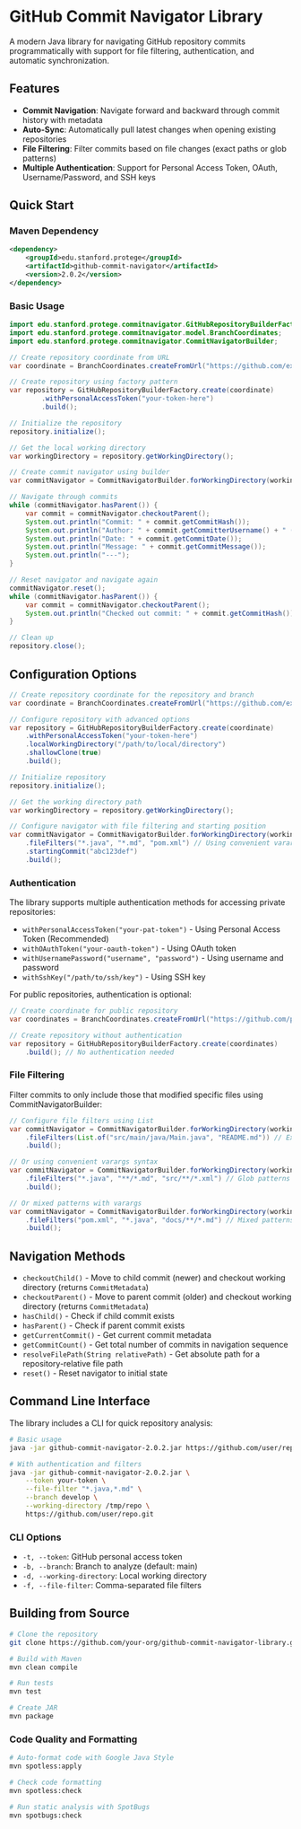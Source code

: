 # GitHub Commit Navigator Library

A modern Java library for navigating GitHub repository commits programmatically with support for file filtering, authentication, and automatic synchronization.

## Features

- **Commit Navigation**: Navigate forward and backward through commit history with metadata
- **Auto-Sync**: Automatically pull latest changes when opening existing repositories
- **File Filtering**: Filter commits based on file changes (exact paths or glob patterns)
- **Multiple Authentication**: Support for Personal Access Token, OAuth, Username/Password, and SSH keys

## Quick Start

### Maven Dependency

```xml
<dependency>
    <groupId>edu.stanford.protege</groupId>
    <artifactId>github-commit-navigator</artifactId>
    <version>2.0.2</version>
</dependency>
```

### Basic Usage

```java
import edu.stanford.protege.commitnavigator.GitHubRepositoryBuilderFactory;
import edu.stanford.protege.commitnavigator.model.BranchCoordinates;
import edu.stanford.protege.commitnavigator.CommitNavigatorBuilder;

// Create repository coordinate from URL
var coordinate = BranchCoordinates.createFromUrl("https://github.com/example/repo");

// Create repository using factory pattern
var repository = GitHubRepositoryBuilderFactory.create(coordinate)
        .withPersonalAccessToken("your-token-here")
        .build();

// Initialize the repository
repository.initialize();

// Get the local working directory
var workingDirectory = repository.getWorkingDirectory();

// Create commit navigator using builder
var commitNavigator = CommitNavigatorBuilder.forWorkingDirectory(workingDirectory).build();

// Navigate through commits
while (commitNavigator.hasParent()) {
    var commit = commitNavigator.checkoutParent();
    System.out.println("Commit: " + commit.getCommitHash());
    System.out.println("Author: " + commit.getCommitterUsername() + " (" + commit.getCommitterEmail() + ")");
    System.out.println("Date: " + commit.getCommitDate());
    System.out.println("Message: " + commit.getCommitMessage());
    System.out.println("---");
}

// Reset navigator and navigate again
commitNavigator.reset();
while (commitNavigator.hasParent()) {
    var commit = commitNavigator.checkoutParent();
    System.out.println("Checked out commit: " + commit.getCommitHash());
}

// Clean up
repository.close();
```

## Configuration Options

```java
// Create repository coordinate for the repository and branch
var coordinate = BranchCoordinates.createFromUrl("https://github.com/example/repo", "develop");

// Configure repository with advanced options
var repository = GitHubRepositoryBuilderFactory.create(coordinate)
    .withPersonalAccessToken("your-token-here")
    .localWorkingDirectory("/path/to/local/directory")
    .shallowClone(true)
    .build();

// Initialize repository
repository.initialize();

// Get the working directory path
var workingDirectory = repository.getWorkingDirectory();

// Configure navigator with file filtering and starting position
var commitNavigator = CommitNavigatorBuilder.forWorkingDirectory(workingDirectory)
    .fileFilters("*.java", "*.md", "pom.xml") // Using convenient varargs syntax
    .startingCommit("abc123def")
    .build();
```

### Authentication

The library supports multiple authentication methods for accessing private repositories:

- `withPersonalAccessToken("your-pat-token")` - Using Personal Access Token (Recommended)
- `withOAuthToken("your-oauth-token")` - Using OAuth token
- `withUsernamePassword("username", "password")` - Using username and password
- `withSshKey("/path/to/ssh/key")` - Using SSH key

For public repositories, authentication is optional:

```java
// Create coordinate for public repository
var coordinates = BranchCoordinates.createFromUrl("https://github.com/public/repo");

// Create repository without authentication
var repository = GitHubRepositoryBuilderFactory.create(coordinates)
    .build(); // No authentication needed
```

### File Filtering

Filter commits to only include those that modified specific files using CommitNavigatorBuilder:

```java
// Configure file filters using List
var commitNavigator = CommitNavigatorBuilder.forWorkingDirectory(workingDirectory)
    .fileFilters(List.of("src/main/java/Main.java", "README.md")) // Exact file paths
    .build();

// Or using convenient varargs syntax
var commitNavigator = CommitNavigatorBuilder.forWorkingDirectory(workingDirectory)
    .fileFilters("*.java", "**/*.md", "src/**/*.xml") // Glob patterns
    .build();

// Or mixed patterns with varargs
var commitNavigator = CommitNavigatorBuilder.forWorkingDirectory(workingDirectory)
    .fileFilters("pom.xml", "*.java", "docs/**/*.md") // Mixed patterns
    .build();
```


## Navigation Methods

- `checkoutChild()` - Move to child commit (newer) and checkout working directory (returns `CommitMetadata`)
- `checkoutParent()` - Move to parent commit (older) and checkout working directory (returns `CommitMetadata`)
- `hasChild()` - Check if child commit exists
- `hasParent()` - Check if parent commit exists
- `getCurrentCommit()` - Get current commit metadata
- `getCommitCount()` - Get total number of commits in navigation sequence
- `resolveFilePath(String relativePath)` - Get absolute path for a repository-relative file path
- `reset()` - Reset navigator to initial state


## Command Line Interface

The library includes a CLI for quick repository analysis:

```bash
# Basic usage
java -jar github-commit-navigator-2.0.2.jar https://github.com/user/repo

# With authentication and filters
java -jar github-commit-navigator-2.0.2.jar \
    --token your-token \
    --file-filter "*.java,*.md" \
    --branch develop \
    --working-directory /tmp/repo \
    https://github.com/user/repo.git
```

### CLI Options

- `-t, --token`: GitHub personal access token
- `-b, --branch`: Branch to analyze (default: main)
- `-d, --working-directory`: Local working directory
- `-f, --file-filter`: Comma-separated file filters

## Building from Source

```bash
# Clone the repository
git clone https://github.com/your-org/github-commit-navigator-library.git

# Build with Maven
mvn clean compile

# Run tests
mvn test

# Create JAR
mvn package
```

### Code Quality and Formatting
```bash
# Auto-format code with Google Java Style
mvn spotless:apply

# Check code formatting
mvn spotless:check

# Run static analysis with SpotBugs
mvn spotbugs:check
```